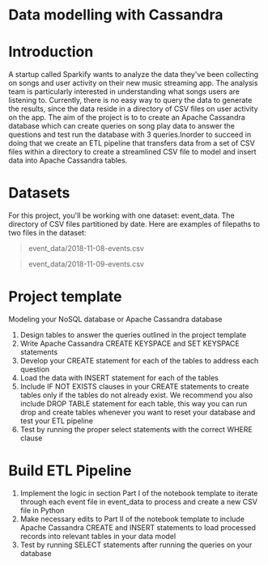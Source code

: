 # Data modelling with Cassandra
# Introduction
A startup called Sparkify wants to analyze the data they've been collecting on songs and user activity on their new music streaming app. The analysis team is particularly interested in understanding what songs users are listening to. Currently, there is no easy way to query the data to generate the results, since the data reside in a directory of CSV files on user activity on the app.
The aim of the project is to to create an Apache Cassandra database which can create queries on song play data to answer the questions and test run the database with 3 queries.Inorder to succeed in doing that we create an ETL pipeline that transfers data from a set of CSV files within a directory to create a streamlined CSV file to model and insert data into Apache Cassandra tables.

# Datasets
For this project, you'll be working with one dataset: event_data. The directory of CSV files partitioned by date. Here are examples of filepaths to two files in the dataset:

> event_data/2018-11-08-events.csv

> event_data/2018-11-09-events.csv

# Project template
Modeling your NoSQL database or Apache Cassandra database
1. Design tables to answer the queries outlined in the project template
2. Write Apache Cassandra CREATE KEYSPACE and SET KEYSPACE statements
3. Develop your CREATE statement for each of the tables to address each question
4. Load the data with INSERT statement for each of the tables
5. Include IF NOT EXISTS clauses in your CREATE statements to create tables only if the tables do not already exist. We recommend you also include DROP TABLE statement for each table, this way you can run drop and create tables whenever you want to reset your database and test your ETL pipeline
6. Test by running the proper select statements with the correct WHERE clause

# Build ETL Pipeline
1. Implement the logic in section Part I of the notebook template to iterate through each event file in event_data to process and create a new CSV file in Python
2. Make necessary edits to Part II of the notebook template to include Apache Cassandra CREATE and INSERT statements to load processed records into relevant tables in your data model
3. Test by running SELECT statements after running the queries on your database
